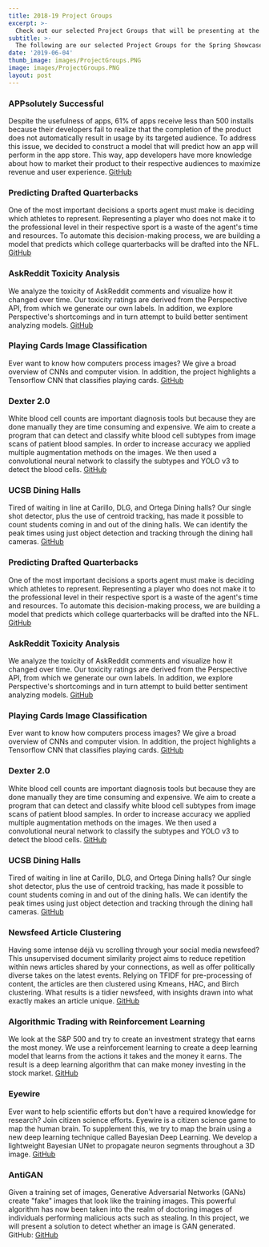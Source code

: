 ```yaml
---
title: 2018-19 Project Groups
excerpt: >-
  Check out our selected Project Groups that will be presenting at the Spring Showcase!
subtitle: >-
  The following are our selected Project Groups for the Spring Showcase! Learn what each of their projects are centered around!
date: '2019-06-04'
thumb_image: images/ProjectGroups.PNG
image: images/ProjectGroups.PNG
layout: post
---
```


### APPsolutely Successful
Despite the usefulness of apps, 61% of apps receive less than 500 installs because their developers fail to realize that the completion of the product does not automatically result in usage by its targeted audience. To address this issue, we decided to construct a model that will predict how an app will perform in the app store. This way, app developers have more knowledge about how to market their product to their respective audiences to maximize revenue and user experience.
[GitHub](https://github.com/sunny7x7/TrendingApp "APPsolutely Successful")

### Predicting Drafted Quarterbacks
One of the most important decisions a sports agent must make is deciding which athletes to represent. Representing a player who does not make it to the professional level in their respective sport is a waste of the agent's time and resources. To automate this decision-making process, we are building a model that predicts which college quarterbacks will be drafted into the NFL.
[GitHub](https://github.com/amadorosebery/NFL-Draft-Model "Predicting Drafted Quarterbacks")

### AskReddit Toxicity Analysis
We analyze the toxicity of AskReddit comments and visualize how it changed over time. Our toxicity ratings are derived from the Perspective API, from which we generate our own labels. In addition, we explore Perspective's shortcomings and in turn attempt to build better sentiment analyzing models.
[GitHub](https://github.com/Mikaela-G/Reddit_Toxicounter "AskReddit Toxicity Analysis")

### Playing Cards Image Classification
Ever want to know how computers process images? We give a broad overview of CNNs and computer vision. In addition, the project highlights a Tensorflow CNN that classifies playing cards.
[GitHub](https://github.com/ezhong0/royal-flush "Playing Cards Image Classification")



### Dexter 2.0
White blood cell counts are important diagnosis tools but because they are done manually they are time consuming and expensive. We aim to create a program that can detect and classify white blood cell subtypes from image scans of patient blood samples. In order to increase accuracy we applied multiple augmentation methods on the images. We then used a convolutional neural network to classify the subtypes and YOLO v3 to detect the blood cells.
[GitHub](https://github.com/ludvigk/blood "Dexter 2.0")



### UCSB Dining Halls
Tired of waiting in line at Carillo, DLG, and Ortega Dining halls? Our single shot detector, plus the use of centroid tracking, has made it possible to count students coming in and out of the dining halls. We can identify the peak times using just object detection and tracking through the dining hall cameras.
[GitHub](https://github.com/dining-hall-warriors/dining-hall-ds "UCSB Dining Halls")

### Predicting Drafted Quarterbacks
One of the most important decisions a sports agent must make is deciding which athletes to represent. Representing a player who does not make it to the professional level in their respective sport is a waste of the agent's time and resources. To automate this decision-making process, we are building a model that predicts which college quarterbacks will be drafted into the NFL.
[GitHub](https://github.com/amadorosebery/NFL-Draft-Model "Predicting Drafted Quarterbacks")

### AskReddit Toxicity Analysis
We analyze the toxicity of AskReddit comments and visualize how it changed over time. Our toxicity ratings are derived from the Perspective API, from which we generate our own labels. In addition, we explore Perspective's shortcomings and in turn attempt to build better sentiment analyzing models.
[GitHub](https://github.com/Mikaela-G/Reddit_Toxicounter "AskReddit Toxicity Analysis")

### Playing Cards Image Classification
Ever want to know how computers process images? We give a broad overview of CNNs and computer vision. In addition, the project highlights a Tensorflow CNN that classifies playing cards.
[GitHub](https://github.com/ezhong0/royal-flush "Playing Cards Image Classification")

### Dexter 2.0
White blood cell counts are important diagnosis tools but because they are done manually they are time consuming and expensive. We aim to create a program that can detect and classify white blood cell subtypes from image scans of patient blood samples. In order to increase accuracy we applied multiple augmentation methods on the images. We then used a convolutional neural network to classify the subtypes and YOLO v3 to detect the blood cells.
[GitHub](https://github.com/ludvigk/blood "Dexter 2.0")

### UCSB Dining Halls
Tired of waiting in line at Carillo, DLG, and Ortega Dining halls? Our single shot detector, plus the use of centroid tracking, has made it possible to count students coming in and out of the dining halls. We can identify the peak times using just object detection and tracking through the dining hall cameras.
[GitHub](https://github.com/dining-hall-warriors/dining-hall-ds "UCSB Dining Halls")

### Newsfeed Article Clustering
Having some intense déjà vu scrolling through your social media newsfeed? This unsupervised document similarity project aims to reduce repetition within news articles shared by your connections, as well as offer politically diverse takes on the latest events. Relying on TFIDF for pre-processing of content, the articles are then clustered using Kmeans, HAC, and Birch clustering. What results is a tidier newsfeed, with insights drawn into what exactly makes an article unique.
[GitHub](https://github.com/parkervg/news-article-clustering "Newsfeed Article Clustering")

### Algorithmic Trading with Reinforcement Learning
We look at the S&P 500 and try to create an investment strategy that earns the most money. We use a reinforcement learning to create a deep learning model that learns from the actions it takes and the money it earns. The result is a deep learning algorithm that can make money investing in the stock market.
[GitHub](https://github.com/calvin-is-seksy/moneyMaker "Algorithmic Trading with Reinforcement Learning")

### Eyewire
Ever want to help scientific efforts but don't have a required knowledge for research? Join citizen science efforts. Eyewire is a citizen science game to map the human brain. To supplement this, we try to map the brain using a new deep learning technique called Bayesian Deep Learning. We develop a lightweight Bayesian UNet to propagate neuron segments throughout a 3D image.
[GitHub](https://github.com/BLimmie/eyewire_validator "Eyewire")

### AntiGAN
Given a training set of images, Generative Adversarial Networks (GANs) create "fake" images that look like the training images. This powerful algorithm has now been taken into the realm of doctoring images of individuals performing malicious acts such as stealing. In this project, we will present a solution to detect whether an image is GAN generated.
GitHub:
[GitHub](https://github.com/amilworks/GanDetection "AntiGAN")
